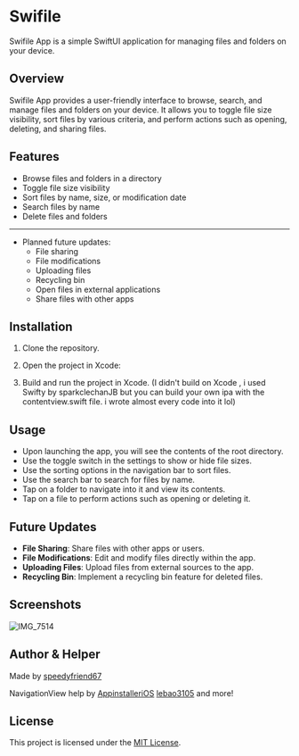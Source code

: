 # Swifile

Swifile App is a simple SwiftUI application for managing files and folders on your device.

## Overview

Swifile App provides a user-friendly interface to browse, search, and manage files and folders on your device. It allows you to toggle file size visibility, sort files by various criteria, and perform actions such as opening, deleting, and sharing files.

## Features

- Browse files and folders in a directory
- Toggle file size visibility
- Sort files by name, size, or modification date
- Search files by name
- Delete files and folders
------------------------------------------------------
- Planned future updates:
  - File sharing
  - File modifications
  - Uploading files
  - Recycling bin
  - Open files in external applications
  - Share files with other apps

## Installation

1. Clone the repository.

2. Open the project in Xcode:

3. Build and run the project in Xcode. (I didn't build on Xcode , i used Swifty by sparkclechanJB but you can build your own ipa with the contentview.swift file. i wrote almost every code into it lol)

## Usage

- Upon launching the app, you will see the contents of the root directory.
- Use the toggle switch in the settings to show or hide file sizes.
- Use the sorting options in the navigation bar to sort files.
- Use the search bar to search for files by name.
- Tap on a folder to navigate into it and view its contents.
- Tap on a file to perform actions such as opening or deleting it.

## Future Updates

- **File Sharing**: Share files with other apps or users.
- **File Modifications**: Edit and modify files directly within the app.
- **Uploading Files**: Upload files from external sources to the app.
- **Recycling Bin**: Implement a recycling bin feature for deleted files.

## Screenshots

![IMG_7514](https://github.com/speedyfriend67/Swifile-FileManager/assets/82425907/3e4658fa-75a2-4bbd-9efa-6573342c9130)


## Author & Helper

Made by [speedyfriend67](https://github.com/speedyfriend67)

NavigationView help by [AppinstalleriOS](https://github.com/AppInstalleriOSGH)
[lebao3105](https://github.com/lebao3105)
and more!

## License

This project is licensed under the [MIT License](LICENSE).
